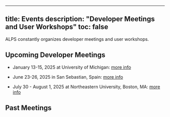 
---
title: Events
description: "Developer Meetings and User Workshops"
toc: false
---
ALPS constantly organizes developer meetings and user workshops.
## Upcoming Developer Meetings

- January 13-15, 2025 at University of Michigan: [more info](2025/michigan)

- June 23-26, 2025 in San Sebastian, Spain: [more info](2025/sanSebastian)

- July 30 - August 1, 2025 at Northeastern University, Boston, MA: [more info](2025/northeastern)

## Past Meetings

